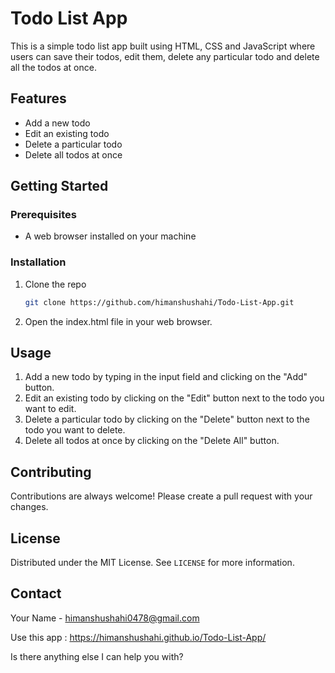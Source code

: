 # Todo List App

This is a simple todo list app built using HTML, CSS and JavaScript where users can save their todos, edit them, delete any particular todo and delete all the todos at once.

## Features

- Add a new todo
- Edit an existing todo
- Delete a particular todo
- Delete all todos at once

## Getting Started

### Prerequisites

- A web browser installed on your machine

### Installation

1. Clone the repo
   ```sh
   git clone https://github.com/himanshushahi/Todo-List-App.git
   ```
2. Open the index.html file in your web browser.

## Usage

1. Add a new todo by typing in the input field and clicking on the "Add" button.
2. Edit an existing todo by clicking on the "Edit" button next to the todo you want to edit.
3. Delete a particular todo by clicking on the "Delete" button next to the todo you want to delete.
4. Delete all todos at once by clicking on the "Delete All" button.

## Contributing

Contributions are always welcome! Please create a pull request with your changes.

## License

Distributed under the MIT License. See `LICENSE` for more information.

## Contact

Your Name - himanshushahi0478@gmail.com

Use this app : https://himanshushahi.github.io/Todo-List-App/

Is there anything else I can help you with?
